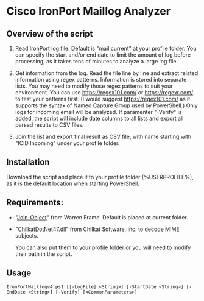 # Cisco IronPort Maillog Analyzer
 


## Overview of the script

1. Read IronPort log file.
	Default is "mail.current" at your profile folder.
	You can specify the start and/or end date to limit the amount of log before processing, as it takes tens of minutes to analyze a large log file.

2. Get information from the log.
	Read the file line by line and extract related information using regex patterns. Information is stored into separate lists.
	You may need to modify those regex patterns to suit your environment. You can use https://regex101.com/ or https://regexr.com/ to test your patterns first.
	(I would suggest https://regex101.com/ as it supports the syntax of Named Capture Group used by PowerShell.)
	Only logs for incoming email will be analyzed.
	If paramenter "-Verify" is added, the script will include date columns to all lists and export all parsed results to CSV files.

3. Join the list and export final result as CSV file, with name starting with "ICID Incoming" under your profile folder.


## Installation

Download the script and place it to your profile folder (%USERPROFILE%), as it is the default location when starting PowerShell.

## Requirements:
* "[Join-Object](http://ramblingcookiemonster.github.io/Join-Object/)" from Warren Frame. Default is placed at current folder.
* "[ChilkatDotNet47.dll](http://www.chilkatsoft.com/x64_Framework47.asp)" from Chilkat Software, Inc. to decode MIME subjects.

	You can also put them to your profile folder or you will need to modify their path in the script.


## Usage

```
IronPortMaillogv4.ps1 [[-LogFile] <String>] [-StartDate <String>] [-EndDate <String>] [-Verify] [<CommonParameters>]
```


